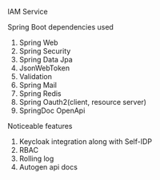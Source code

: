 IAM Service

Spring Boot dependencies used
1. Spring Web
2. Spring Security
3. Spring Data Jpa
4. JsonWebToken
5. Validation
6. Spring Mail
7. Spring Redis
8. Spring Oauth2(client, resource server)
9. SpringDoc OpenApi

Noticeable features
1. Keycloak integration along with Self-IDP
2. RBAC
3. Rolling log
4. Autogen api docs
